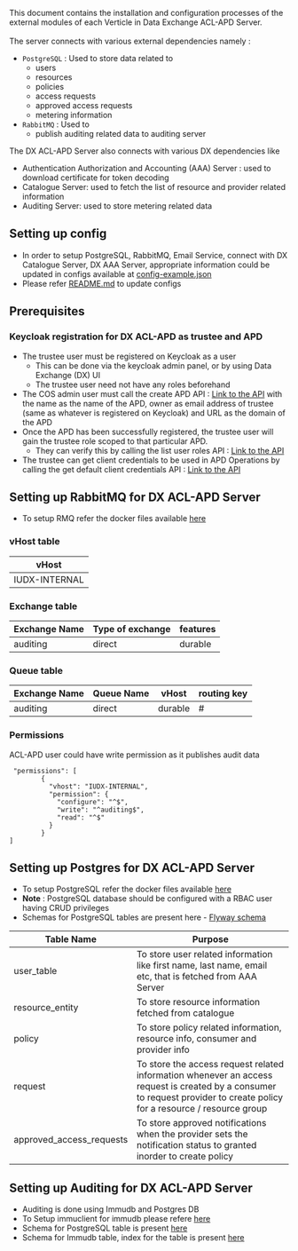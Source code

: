This document contains the installation and configuration 
processes of the external modules of each Verticle in Data Exchange ACL-APD Server.
</br>
</br>
The server connects with various external dependencies namely :
- `PostgreSQL` : Used to store data related to
    - users
    - resources
    - policies
    - access requests
    - approved access requests
    - metering information
- `RabbitMQ` : Used to 
  - publish auditing related data to auditing server

The DX ACL-APD Server also connects with various DX dependencies like
- Authentication Authorization and Accounting (AAA) Server : used to download certificate for token decoding
- Catalogue Server: used to fetch the list of resource and provider related information
- Auditing Server: used to store metering related data

## Setting up config
- In order to setup PostgreSQL, RabbitMQ, Email Service, connect with
DX Catalogue Server, DX AAA Server, appropriate information
could be updated in configs available at  [config-example.json](example-config/config-dev.json)
- Please refer [README.md](example-config/README.md) to update configs



## Prerequisites
### Keycloak registration for DX ACL-APD as trustee and APD
- The trustee user must be registered on Keycloak as a user
  - This can be done via the keycloak admin panel, or by using Data Exchange (DX) UI
  - The trustee user need not have any roles beforehand
- The COS admin user must call the create APD API : [Link to the API](https://authorization.iudx.org.in/apis#tag/Access-Policy-Domain-(APD)-APIs/operation/post-auth-v1-apd)
with the name as the name of the APD, owner as email address of trustee (same as whatever is registered on Keycloak) 
and URL as the domain of the APD
- Once the APD has been successfully registered, the trustee user will gain the trustee role
scoped to that particular APD.
  - They can verify this by calling the list user roles API : [Link to the API](https://authorization.iudx.org.in/apis#tag/User-APIs/operation/get-auth-v1-user-roles)
- The trustee can get client credentials to be used in APD Operations by calling the 
get default client credentials API : [Link to the API](https://authorization.iudx.org.in/apis#tag/User-APIs/operation/get-auth-v1-user-clientcredentials)



## Setting up RabbitMQ for DX ACL-APD Server
- To setup RMQ refer the docker files available [here](https://github.com/datakaveri/iudx-deployment/blob/master/Docker-Swarm-deployment/single-node/databroker)


### vHost table
| vHost         |  
|---------------|
| IUDX-INTERNAL |

### Exchange table

| Exchange Name | Type of exchange | features |   
|---------------|------------------|----------|
| auditing      | direct           | durable  | 


### Queue table


| Exchange Name | Queue Name | vHost   | routing key |
|---------------|------------|---------|-------------|
| auditing      | direct     | durable | #           |

### Permissions
ACL-APD user could have write permission as it publishes audit data
```
 "permissions": [
        {
          "vhost": "IUDX-INTERNAL",
          "permission": {
            "configure": "^$",
            "write": "^auditing$",
            "read": "^$"
          }
        }
]
```

## Setting up Postgres for DX ACL-APD Server
- To setup PostgreSQL refer the docker files available [here](https://github.com/datakaveri/iudx-deployment/blob/master/Docker-Swarm-deployment/single-node/postgres)
- **Note** : PostgreSQL database should be configured with a RBAC user having CRUD privileges
- Schemas for PostgreSQL tables are present here - [Flyway schema](src/main/resources/db/migration)

| Table Name               | Purpose                                                                                                                                                                  | 
|--------------------------|--------------------------------------------------------------------------------------------------------------------------------------------------------------------------|
| user_table               | To store user related information like first name, last name, email etc, that is fetched from AAA Server                                                                 |
| resource_entity          | To store resource information fetched from catalogue                                                                                                                     | 
| policy                   | To store policy related information, resource info, consumer and provider info                                                                                           | 
| request                  | To store the access request related information whenever an access request is created by a consumer to request provider to create policy for a resource / resource group |
| approved_access_requests | To store approved notifications when the provider sets the notification status to granted inorder to create policy                                                       |
                      
## Setting up Auditing for DX ACL-APD Server

- Auditing is done using Immudb and Postgres DB
- To Setup immuclient for immudb please refere [here](https://github.com/datakaveri/iudx-deployment/tree/master/docs/immudb-setup) 
- Schema for PostgreSQL table is present [here](https://github.com/datakaveri/iudx-resource-server/blob/master/src/main/resources/db/migration/V5_2__create-auditing-acl-apd-table.sql)
- Schema for Immudb table, index for the table is present [here](https://github.com/datakaveri/auditing-server/tree/main/src/main/resources/immudb/migration)
